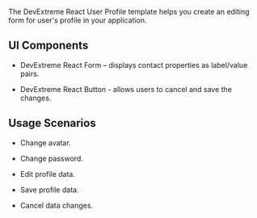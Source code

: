 The DevExtreme React User Profile template helps you create an editing form for user's profile in your application.

## UI Components  

- DevExtreme React Form – displays contact properties as label/value pairs.

- DevExtreme React Button - allows users to cancel and save the changes.

## Usage Scenarios 

- Change avatar.

- Change password.

- Edit profile data.

- Save profile data.

- Cancel data changes.